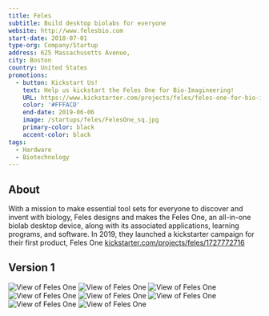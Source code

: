 ```yaml
---
title: Feles
subtitle: Build desktop biolabs for everyone
website: http://www.felesbio.com
start-date: 2018-07-01
type-org: Company/Startup
address: 625 Massachusetts Avenue, 
city: Boston
country: United States
promotions:
  - button: Kickstart Us!
    text: Help us kickstart the Feles One for Bio-Imagineering! 
    URL: https://www.kickstarter.com/projects/feles/feles-one-for-bio-imagineering?ref=ar5i3v
    color: '#FFFACD'
    end-date: 2019-06-06
    image: /startups/feles/FelesOne_sq.jpg
    primary-color: black
    accent-color: black
tags:
  - Hardware
  - Biotechnology
---
```


## About
With a mission to make essential tool sets for everyone to discover and invent with biology, Feles designs and makes the Feles One, an all-in-one biolab desktop device, along with its associated applications, learning programs, and software. In 2019, they launched a kickstarter campaign for their first product, Feles One
[kickstarter.com/projects/feles/1727772716](https://www.kickstarter.com/projects/feles/1727772716?ref=ar5i3v)

## Version 1
<img src="https://sphere.diybio.org/startups/feles/FelesOne_0.png" class="ui image fluid small-padded" alt="View of Feles One" />
<img src="https://sphere.diybio.org/startups/feles/FelesOne_1.jpg" class="ui image fluid small-padded" alt="View of Feles One" />
<img src="https://sphere.diybio.org/startups/feles/FelesOne_2.jpg" class="ui image fluid small-padded" alt="View of Feles One" />
<img src="https://sphere.diybio.org/startups/feles/FelesOne_3.jpg" class="ui image fluid small-padded" alt="View of Feles One" />
<img src="https://sphere.diybio.org/startups/feles/FelesOne_4.jpg" class="ui image fluid small-padded" alt="View of Feles One" />
<img src="https://sphere.diybio.org/startups/feles/FelesOne_5.jpg" class="ui image fluid small-padded" alt="View of Feles One" />
<img src="https://sphere.diybio.org/startups/feles/FelesOne_6.jpg" class="ui image fluid small-padded" alt="View of Feles One" />
<img src="https://sphere.diybio.org/startups/feles/FelesOne_7.jpg" class="ui image fluid small-padded" alt="View of Feles One" />

